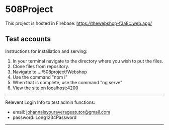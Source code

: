 # 508Project
This project is hosted in Firebase: https://thewebshop-f3a8c.web.app/

## Test accounts

Instructions for installation and serving:

1. In your terminal navigate to the directory where you wish to put the files.
2. Clone files from repository.
2. Navigate to .../508project/Webshop
3. Use the command "npm i" 
4. When that is complete, use the command "ng serve"
5. View the site on localhost:4200
--------------------------------------

Relevent Login Info to test admin functions:
- email: johannaisyouraverageatutor@gmail.com
- password: Long1234Password

--------------------------------------
